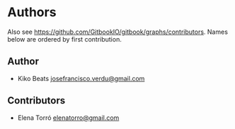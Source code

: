 Authors
=======

Also see https://github.com/GitbookIO/gitbook/graphs/contributors.
Names below are ordered by first contribution.

Author
------

- Kiko Beats <josefrancisco.verdu@gmail.com>


Contributors
------------

- Elena Torró <elenatorro@gmail.com>
